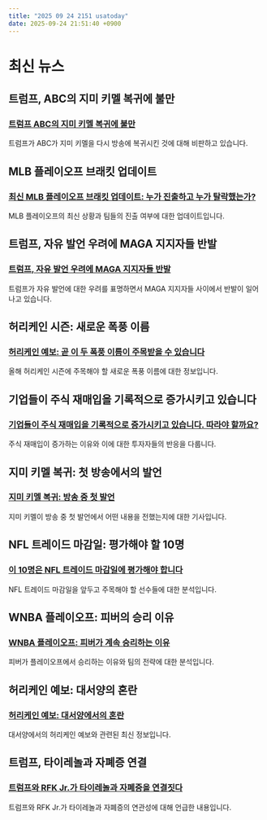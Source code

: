 ```yaml
---
title: "2025 09 24 2151 usatoday"
date: 2025-09-24 21:51:40 +0900
---
```


# 최신 뉴스

## 트럼프, ABC의 지미 키멜 복귀에 불만
### [트럼프 ABC의 지미 키멜 복귀에 불만](https://www.usatoday.com/story/entertainment/tv/2025/09/23/trump-reaction-jimmy-kimmel-fake-news-abc/86320953007/)
트럼프가 ABC가 지미 키멜을 다시 방송에 복귀시킨 것에 대해 비판하고 있습니다.

## MLB 플레이오프 브래킷 업데이트
### [최신 MLB 플레이오프 브래킷 업데이트: 누가 진출하고 누가 탈락했는가?](https://www.usatoday.com/story/sports/mlb/2025/09/24/mlb-wild-card-standings-bracket-playoffs-al-nl-race/86319941007/)
MLB 플레이오프의 최신 상황과 팀들의 진출 여부에 대한 업데이트입니다.

## 트럼프, 자유 발언 우려에 MAGA 지지자들 반발
### [트럼프, 자유 발언 우려에 MAGA 지지자들 반발](https://www.usatoday.com/story/news/politics/2025/09/23/trump-free-speech-charlie-kirk-kimmel/86290420007/)
트럼프가 자유 발언에 대한 우려를 표명하면서 MAGA 지지자들 사이에서 반발이 일어나고 있습니다.

## 허리케인 시즌: 새로운 폭풍 이름
### [허리케인 예보: 곧 이 두 폭풍 이름이 주목받을 수 있습니다](https://www.usatoday.com/story/news/weather/2025/09/24/hurricane-season-atlantic-storm-names-humberto-imelda/86323619007/)
올해 허리케인 시즌에 주목해야 할 새로운 폭풍 이름에 대한 정보입니다.

## 기업들이 주식 재매입을 기록적으로 증가시키고 있습니다
### [기업들이 주식 재매입을 기록적으로 증가시키고 있습니다. 따라야 할까요?](https://www.usatoday.com/story/money/personalfinance/2025/09/24/corporate-buybacks-record-stocks-uncertain-economy/86199510007/)
주식 재매입이 증가하는 이유와 이에 대한 투자자들의 반응을 다룹니다.

## 지미 키멜 복귀: 첫 방송에서의 발언
### [지미 키멜 복귀: 방송 중 첫 발언](https://www.usatoday.com/story/entertainment/tv/2025/09/23/jimmy-kimmel-return-monologue-suspension/86311378007/)
지미 키멜이 방송 중 첫 발언에서 어떤 내용을 전했는지에 대한 기사입니다.

## NFL 트레이드 마감일: 평가해야 할 10명
### [이 10명은 NFL 트레이드 마감일에 평가해야 합니다](https://www.usatoday.com/story/news/politics/2025/09/24/nfl-trade-deadline-russell-wilson-tyreek-hill/86317276007/)
NFL 트레이드 마감일을 앞두고 주목해야 할 선수들에 대한 분석입니다.

## WNBA 플레이오프: 피버의 승리 이유
### [WNBA 플레이오프: 피버가 계속 승리하는 이유](https://www.usatoday.com/story/sports/wnba/2025/09/23/fever-wnba-playoffs-caitlin-clark/86306797007/)
피버가 플레이오프에서 승리하는 이유와 팀의 전략에 대한 분석입니다.

## 허리케인 예보: 대서양의 혼란
### [허리케인 예보: 대서양에서의 혼란](https://www.usatoday.com/story/news/weather/2025/09/23/september-atlantic-hurricane-forecast/86308981007/)
대서양에서의 허리케인 예보와 관련된 최신 정보입니다.

## 트럼프, 타이레놀과 자폐증 연결
### [트럼프와 RFK Jr.가 타이레놀과 자폐증을 연결짓다](https://www.usatoday.com/story/news/politics/2025/09/23/tylenol-autism-acetaminophen-trump-kennedy/86306439007/)
트럼프와 RFK Jr.가 타이레놀과 자폐증의 연관성에 대해 언급한 내용입니다.